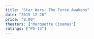 ```yaml
---
title: "Star Wars: The Force Awakens"
date: "2015-12-26"
price: "8.00"
theaters: ["Marquette Cinemas"]
ratings: ["PG-13"]
---
```

